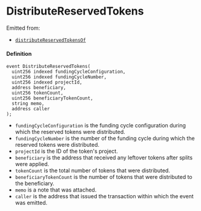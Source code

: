 # DistributeReservedTokens

Emitted from:

* [`distributeReservedTokensOf`](/docs/v4/deprecated/v2/contracts/or-controllers/jbcontroller/write/distributereservedtokensof.md)

#### Definition

```
event DistributeReservedTokens(
  uint256 indexed fundingCycleConfiguration,
  uint256 indexed fundingCycleNumber,
  uint256 indexed projectId,
  address beneficiary,
  uint256 tokenCount,
  uint256 beneficiaryTokenCount,
  string memo,
  address caller
);
```

* `fundingCycleConfiguration` is the funding cycle configuration during which the reserved tokens were distributed.
* `fundingCycleNumber` is the number of the funding cycle during which the reserved tokens were distributed.
* `projectId` is the ID of the token's project.
* `beneficiary` is the address that received any leftover tokens after splits were applied.
* `tokenCount` is the total number of tokens that were distributed.
* `beneficiaryTokenCount` is the number of tokens that were distributed to the beneficiary.
* `memo` is a note that was attached.
* `caller` is the address that issued the transaction within which the event was emitted.
